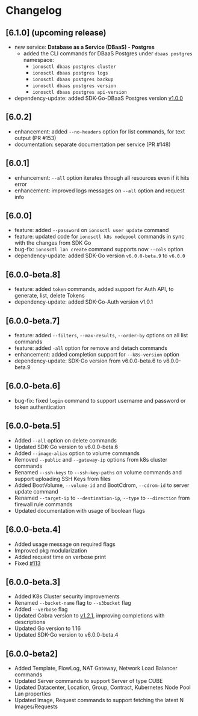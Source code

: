 # Changelog

## \[6.1.0\] (upcoming release)

* new service: **Database as a Service (DBaaS) - Postgres**
    * added the CLI commands for DBaaS Postgres under `dbaas postgres` namespace:
      * `ionosctl dbaas postgres cluster`
      * `ionosctl dbaas postgres logs`
      * `ionosctl dbaas postgres backup`
      * `ionosctl dbaas postgres version`
      * `ionosctl dbaas postgres api-version`
* dependency-update: added SDK-Go-DBaaS Postgres
  version [v1.0.0](https://github.com/ionos-cloud/sdk-go-dbaas-postgres/releases/tag/v1.0.0)

## \[6.0.2\]

* enhancement: added `--no-headers` option for list commands, for text output (PR #153)
* documentation: separate documentation per service (PR #148)

## \[6.0.1\]

* enhancement: `--all` option iterates through all resources even if it hits error
* enhancement: improved logs messages on `--all` option and request info

## \[6.0.0\]

* feature: added `--password` on `ionosctl user update` command
* feature: updated code for `ionosctl k8s nodepool` commands in sync with the changes from SDK Go
* bug-fix: `ionosctl lan create` command supports now `--cols` option
* dependency-update: added SDK-Go version `v6.0.0-beta.9` to `v6.0.0`

## \[6.0.0-beta.8\]

* feature: added `token` commands, added support for Auth API, to generate, list, delete Tokens
* dependency-update: added SDK-Go-Auth version v1.0.1

## \[6.0.0-beta.7\]

* feature: added `--filters`, `--max-results`, `--order-by` options on all list commands
* feature: added `-all` option for remove and detach commands
* enhancement: added completion support for `--k8s-version` option
* dependency-update: SDK-Go version from v6.0.0-beta.6 to v6.0.0-beta.9

## \[6.0.0-beta.6\]

* bug-fix: fixed `login` command to support username and password or token authentication

## \[6.0.0-beta.5\]

* Added `--all` option on delete commands
* Updated SDK-Go version to v6.0.0-beta.6
* Added `--image-alias` option to volume commands
* Removed `--public` and `--gateway-ip` options from k8s cluster commands
* Renamed `--ssh-keys` to `--ssh-key-paths` on volume commands and support uploading SSH Keys from files
* Added BootVolume, `--volume-id` and BootCdrom, `--cdrom-id` to server update command
* Renamed `--target-ip` to `--destination-ip`, `--type` to `--direction` from firewall rule commands
* Updated documentation with usage of boolean flags

## \[6.0.0-beta.4\]

* Added usage message on required flags
* Improved pkg modularization
* Added request time on verbose print
* Fixed [#113](https://github.com/ionos-cloud/ionosctl/issues/113)

## \[6.0.0-beta.3\]

* Added K8s Cluster security improvements
* Renamed `--bucket-name` flag to `--s3bucket` flag
* Added `--verbose` flag
* Updated Cobra version to [v1.2.1](https://github.com/spf13/cobra/releases/tag/v1.2.0), improving completions with descriptions
* Updated Go version to 1.16
* Updated SDK-Go version to v6.0.0-beta.4

## \[6.0.0-beta2\]

* Added Template, FlowLog, NAT Gateway, Network Load Balancer commands
* Updated Server commands to support Server of type CUBE
* Updated Datacenter, Location, Group, Contract, Kubernetes Node Pool Lan properties
* Updated Image, Request commands to support fetching the latest N Images/Requests


